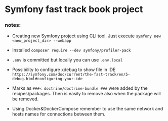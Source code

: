 # Symfony fast track book project

### notes:
* Creating new Symfony project using CLI tool. Just execute `symfony new <new_project_dir> --webapp`
* Installed `composer require --dev symfony/profiler-pack`
* `.env` is committed but locally you can use `.env.local` 

* Possibility to configure xdebug to show file in IDE `https://symfony.com/doc/current/the-fast-track/en/5-debug.html#configuring-your-ide`

* Marks as `###< doctrine/doctrine-bundle ###` were added by the recipes/packages. Then is easily to remove also when
the package will be removed.

* Using Docker&DockerCompose remember to use the same network and hosts names for connections between them.
